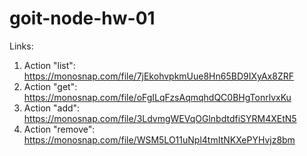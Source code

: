 # goit-node-hw-01

Links:

1. Action "list": https://monosnap.com/file/7jEkohvpkmUue8Hn65BD9IXyAx8ZRF
2. Action "get": https://monosnap.com/file/oFgILqFzsAqmqhdQC0BHgTonrlvxKu
3. Action "add": https://monosnap.com/file/3LdvmgWEVqOGlnbdtdfiSYRM4XEtN5
4. Action "remove": https://monosnap.com/file/WSM5LO11uNpl4tmItNKXePYHvjz8bm
